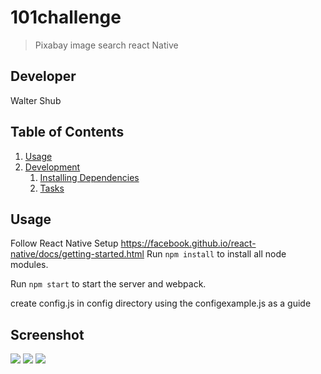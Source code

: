 # 101challenge

> Pixabay image search react Native

## Developer

Walter Shub

## Table of Contents

1. [Usage](#Usage)
1. [Development](#development)
    1. [Installing Dependencies](#installing-dependencies)
    1. [Tasks](#tasks)

## Usage
Follow  React Native Setup https://facebook.github.io/react-native/docs/getting-started.html
Run ```npm install``` to install all node modules.

Run ```npm start``` to start the server and webpack.

create config.js in config directory using the configexample.js as a guide



## Screenshot

![](assets/readme/ss1.pngraw=true)
![](assets/readme/ss2.pngraw=true)
![](assets/readme/ss3.pngraw=true)
